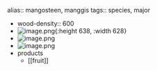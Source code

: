 alias:: mangosteen, manggis
tags:: species, major

- wood-density:: 600
- ![image.png](https://peach-geographical-bat-397.mypinata.cloud/ipfs/QmUmbbVvK8tmdAUerzeGjYokUDht4EEDh8DY6zkdAcZKmt){:height 638, :width 628}
- ![image.png](https://peach-geographical-bat-397.mypinata.cloud/ipfs/QmXSqAbm1iWKJWpdtaCfjvxLxMsytRm7sutshqn5VasXRL)
- ![image.png](https://peach-geographical-bat-397.mypinata.cloud/ipfs/QmUicqy5zuvsxw4zZpK4ED8LYQ92nBkgwukDdtQ3hhFVMJ)
- products
	- [[fruit]]